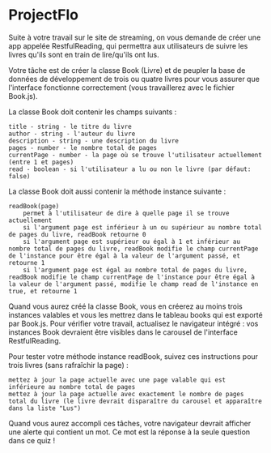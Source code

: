 # ProjectFlo

Suite à votre travail sur le site de streaming, on vous demande de créer une app appelée RestfulReading, qui permettra aux utilisateurs de suivre les livres qu'ils sont en train de lire/qu'ils ont lus.

Votre tâche est de créer la classe Book (Livre) et de peupler la base de données de développement de trois ou quatre livres pour vous assurer que l'interface fonctionne correctement (vous travaillerez avec le fichier Book.js).

La classe Book doit contenir les champs suivants :

    title - string - le titre du livre
    author - string - l'auteur du livre
    description - string - une description du livre
    pages - number - le nombre total de pages
    currentPage - number - la page où se trouve l'utilisateur actuellement (entre 1 et pages)
    read - boolean - si l'utilisateur a lu ou non le livre (par défaut: false)

La classe Book doit aussi contenir la méthode instance suivante :

    readBook(page)
        permet à l'utilisateur de dire à quelle page il se trouve actuellement
        si l'argument page est inférieur à un ou supérieur au nombre total de pages du livre, readBook retourne 0
        si l'argument page est supérieur ou égal à 1 et inférieur au nombre total de pages du livre, readBook modifie le champ currentPage de l'instance pour être égal à la valeur de l'argument passé, et retourne 1
        si l'argument page est égal au nombre total de pages du livre, readBook modifie le champ currentPage de l'instance pour être égal à la valeur de l'argument passé, modifie le champ read de l'instance en true, et retourne 1

Quand vous aurez créé la classe Book, vous en créerez au moins trois instances valables et vous les mettrez dans le tableau books qui est exporté par Book.js. Pour vérifier votre travail, actualisez le navigateur intégré : vos instances Book devraient être visibles dans le carousel de l'interface RestfulReading.

Pour tester votre méthode instance readBook, suivez ces instructions pour trois livres (sans rafraîchir la page) :

    mettez à jour la page actuelle avec une page valable qui est inférieure au nombre total de pages
    mettez à jour la page actuelle avec exactement le nombre de pages total du livre (le livre devrait disparaître du carousel et apparaître dans la liste "Lus")

Quand vous aurez accompli ces tâches, votre navigateur devrait afficher une alerte qui contient un mot. Ce mot est la réponse à la seule question dans ce quiz !
